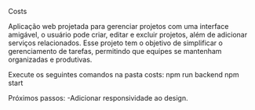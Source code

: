 Costs

Aplicação web projetada para gerenciar projetos com uma interface amigável, o usuário pode criar, editar e excluir projetos, além de adicionar serviços relacionados.
Esse projeto tem o objetivo de simplificar o gerenciamento de tarefas, permitindo que equipes se mantenham organizadas e produtivas.

Execute os seguintes comandos na pasta costs:
npm run backend
npm start

Próximos passos:
-Adicionar responsividade ao design.
